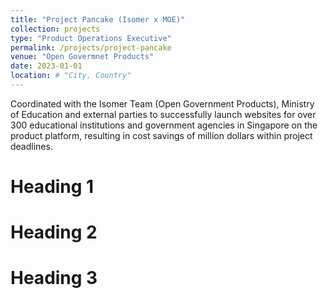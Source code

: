 ```yaml
---
title: "Project Pancake (Isomer x MOE)"
collection: projects
type: "Product Operations Executive"
permalink: /projects/project-pancake
venue: "Open Govermnet Products"
date: 2023-01-01
location: # "City, Country"
---
```


Coordinated with the Isomer Team (Open Government Products), Ministry of Education and external parties to successfully launch websites for over 300 educational institutions and government agencies in Singapore on the product platform, resulting in cost savings of million dollars within project deadlines.

Heading 1
======

Heading 2
======

Heading 3
======